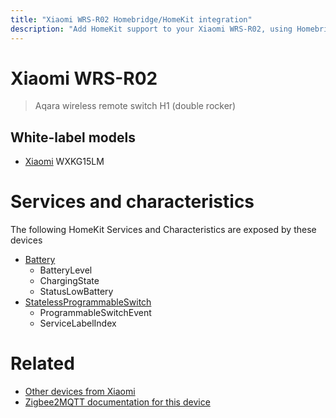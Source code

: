 ```yaml
---
title: "Xiaomi WRS-R02 Homebridge/HomeKit integration"
description: "Add HomeKit support to your Xiaomi WRS-R02, using Homebridge, Zigbee2MQTT and homebridge-z2m."
---
```

<!---
This file has been GENERATED using src/docgen/docgen.ts
DO NOT EDIT THIS FILE MANUALLY!
-->
# Xiaomi WRS-R02
> Aqara wireless remote switch H1 (double rocker)


## White-label models
* [Xiaomi](../index.md#xiaomi) WXKG15LM

# Services and characteristics
The following HomeKit Services and Characteristics are exposed by
these devices

* [Battery](../../battery.md)
  * BatteryLevel
  * ChargingState
  * StatusLowBattery
* [StatelessProgrammableSwitch](../../action.md)
  * ProgrammableSwitchEvent
  * ServiceLabelIndex


# Related
* [Other devices from Xiaomi](../index.md#xiaomi)
* [Zigbee2MQTT documentation for this device](https://www.zigbee2mqtt.io/devices/WRS-R02.html)